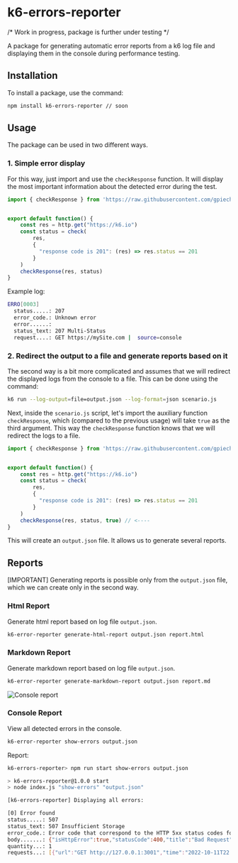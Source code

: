 ﻿# k6-errors-reporter

/* Work in progress, package is further under testing */

A package for generating automatic error reports from a k6 log file and displaying them in the console during performance testing.

## Installation

To install a package, use the command:

```bash
npm install k6-errors-reporter // soon
```

## Usage

The package can be used in two different ways.

### 1. Simple error display
For this way, just import and use the `checkResponse` function. It will display the most important information about the detected error during the test.

```javascript
import { checkResponse } from 'https://raw.githubusercontent.com/gpiechnik2/k6-errors-reporter/main/dist/bundle.js';


export default function() {
    const res = http.get("https://k6.io")
    const status = check(
        res,
        {
          "response code is 201": (res) => res.status == 201
        }
    )
    checkResponse(res, status)
}
```

Example log:

```bash
ERRO[0003]
  status.....: 207
  error_code.: Unknown error
  error......:
  status_text: 207 Multi-Status
  request....: GET https://mySite.com |  source=console
```

### 2. Redirect the output to a file and generate reports based on it 

The second way is a bit more complicated and assumes that we will redirect the displayed logs from the console to a file. This can be done using the command:

```bash
k6 run --log-output=file=output.json --log-format=json scenario.js
```

Next, inside the `scenario.js` script, let's import the auxiliary function `checkResponse`, which (compared to the previous usage) will take `true` as the third argument. This way the `checkResponse` function knows that we will redirect the logs to a file.

```javascript
import { checkResponse } from 'https://raw.githubusercontent.com/gpiechnik2/k6-errors-reporter/main/dist/bundle.js';


export default function() {
    const res = http.get("https://k6.io")
    const status = check(
        res,
        {
          "response code is 201": (res) => res.status == 201
        }
    )
    checkResponse(res, status, true) // <----
}
```

This will create an `output.json` file. It allows us to generate several reports.

## Reports

[IMPORTANT] Generating reports is possible only from the `output.json` file, which we can create only in the second way.

### Html Report

Generate html report based on log file `output.json`.

```bash
k6-error-reporter generate-html-report output.json report.html
```

### Markdown Report

Generate markdown report based on log file `output.json`.

```bash
k6-error-reporter generate-markdown-report output.json report.md
```

![Console report](https://github.com/gpiechnik2/k6-errors-reporter/assets/markdownReport.jpg)

### Console Report

View all detected errors in the console.

```bash
k6-error-reporter show-errors output.json
```

Report:

```bash
k6-errors-reporter> npm run start show-errors output.json

> k6-errors-reporter@1.0.0 start
> node index.js "show-errors" "output.json"

[k6-errors-reporter] Displaying all errors:

[0] Error found
status.....: 507
status_text: 507 Insufficient Storage
error_code.: Error code that correspond to the HTTP 5xx status codes for server errors
body.......: {"isHttpError":true,"statusCode":400,"title":"Bad Request","message":"Web Server is Down","type":"https://developer.mozilla.org/en-US/docs/Web/HTTP/Status/400","body":{"error_text":"Web Server is Down"}}
quantity...: 1
requests...: [{"url":"GET http://127.0.0.1:3001","time":"2022-10-11T22:33:23+02:00"}]
```

